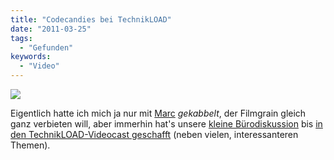 ```yaml
---
title: "Codecandies bei TechnikLOAD"
date: "2011-03-25"
tags:
  - "Gefunden"
keywords:
  - "Video"
---
```


[![](/images/codecandies/grain_video.jpg)](https://www.youtube.com/watch?v=tsRL4uaUpwY)

Eigentlich hatte ich mich ja nur mit [Marc](http://marctv.de) _gekabbelt_, der Filmgrain gleich ganz verbieten will, aber immerhin hat's unsere [kleine Bürodiskussion](/codecandies/2011/03/21/grain/) bis [in den TechnikLOAD-Videocast geschafft](http://t3n.de/news/technikload-30-firefox-4-nyt-bezahlschranke-302868/) (neben vielen, interessanteren Themen).
